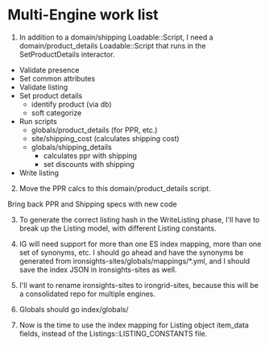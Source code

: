 # Multi-Engine work list

1. In addition to a domain/shipping Loadable::Script, I need
a domain/product_details Loadable::Script that runs in the 
SetProductDetails interactor.

- Validate presence
- Set common attributes
- Validate listing
- Set product details
  - identify product (via db)
  - soft categorize
- Run scripts
  - globals/product_details (for PPR, etc.)
  - site/shipping_cost (calculates shipping cost)
  - globals/shipping_details
    - calculates ppr with shipping
    - set discounts with shipping
- Write listing

2. Move the PPR calcs to this domain/product_details script.

Bring back PPR and Shipping specs with new code


3. To generate the correct listing hash in the WriteListing phase,
I'll have to break up the Listing model, with different Listing
constants.

4. IG will need support for more than one ES index mapping, more than
one set of synonyms, etc. I should go ahead and have the synonyms be
generated from ironsights-sites/globals/mappings/*.yml, and I should
save the index JSON in ironsights-sites as well.

5. I'll want to rename ironsights-sites to irongrid-sites, because this
will be a consolidated repo for multiple engines.

6. Globals should go index/globals/

7. Now is the time to use the index mapping for Listing object item_data fields,
   instead of the Listings::LISTING_CONSTANTS file.


